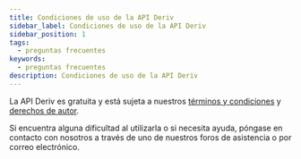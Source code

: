 ```yaml
---
title: Condiciones de uso de la API Deriv
sidebar_label: Condiciones de uso de la API Deriv
sidebar_position: 1
tags:
  - preguntas frecuentes
keywords:
  - preguntas frecuentes
description: Condiciones de uso de la API Deriv
---
```


La API Deriv es gratuita y está sujeta a nuestros [términos y condiciones](https://deriv.com/terms-and-conditions) y
[derechos de autor](https://deriv.com/tnc/business-partners-general-terms.pdf).

Si encuentra alguna dificultad al utilizarla o si necesita ayuda, póngase en contacto con nosotros
a través de uno de nuestros foros de asistencia o por correo electrónico.
